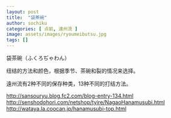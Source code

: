 ```yaml
---
layout: post
title:  "袋茶碗"
author: sochiku
categories: [ 点前, 遠州流 ]
image: assets/images/ryoumeibutsu.jpg
tags: []
---
```


袋茶碗（ふくろぢゃわん）

纽结的方法和颜色，根据季节、茶碗和裂的情况来选择。

遠州流有2种不同的保存种类，13种不同的打结方法。

http://sansouryu.blog.fc2.com/blog-entry-134.html
http://senshodohori.com/netshop/tyire/NagaoHanamusubi.html
http://wataya.la.coocan.jp/hanamusubi-top.html
